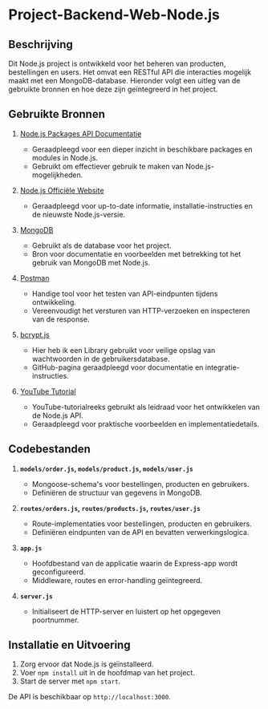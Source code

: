 # Project-Backend-Web-Node.js


## Beschrijving

Dit Node.js project is ontwikkeld voor het beheren van producten, bestellingen en users. Het omvat een RESTful API die interacties mogelijk maakt met een MongoDB-database. Hieronder volgt een uitleg van de gebruikte bronnen en hoe deze zijn geïntegreerd in het project.

## Gebruikte Bronnen

1. [Node.js Packages API Documentatie](https://nodejs.org/dist/latest/docs/api/packages.html)
   - Geraadpleegd voor een dieper inzicht in beschikbare packages en modules in Node.js.
   - Gebruikt om effectiever gebruik te maken van Node.js-mogelijkheden.

2. [Node.js Officiële Website](https://nodejs.org/en)
   - Geraadpleegd voor up-to-date informatie, installatie-instructies en de nieuwste Node.js-versie.

3. [MongoDB](https://www.mongodb.com)
   - Gebruikt als de database voor het project.
   - Bron voor documentatie en voorbeelden met betrekking tot het gebruik van MongoDB met Node.js.

4. [Postman](https://www.postman.com/)
   - Handige tool voor het testen van API-eindpunten tijdens ontwikkeling.
   - Vereenvoudigt het versturen van HTTP-verzoeken en inspecteren van de response.

5. [bcrypt.js](https://github.com/kelektiv/node.bcrypt.js)
   - Hier heb ik een Library gebruikt voor veilige opslag van wachtwoorden in de gebruikersdatabase.
   - GitHub-pagina geraadpleegd voor documentatie en integratie-instructies.

6. [YouTube Tutorial](https://www.youtube.com/watch?v=0oXYLzuucwE&list=PL55RiY5tL51q4D-B63KBnygU6opNPFk_q&index=1)
   - YouTube-tutorialreeks gebruikt als leidraad voor het ontwikkelen van de Node.js API.
   - Geraadpleegd voor praktische voorbeelden en implementatiedetails.

## Codebestanden

1. **`models/order.js`, `models/product.js`, `models/user.js`**
   - Mongoose-schema's voor bestellingen, producten en gebruikers.
   - Definiëren de structuur van gegevens in MongoDB.

2. **`routes/orders.js`, `routes/products.js`, `routes/user.js`**
   - Route-implementaties voor bestellingen, producten en gebruikers.
   - Definiëren eindpunten van de API en bevatten verwerkingslogica.

3. **`app.js`**
   - Hoofdbestand van de applicatie waarin de Express-app wordt geconfigureerd.
   - Middleware, routes en error-handling geïntegreerd.

4. **`server.js`**
   - Initialiseert de HTTP-server en luistert op het opgegeven poortnummer.

## Installatie en Uitvoering

1. Zorg ervoor dat Node.js is geïnstalleerd.
2. Voer `npm install` uit in de hoofdmap van het project.
3. Start de server met `npm start`.

De API is beschikbaar op `http://localhost:3000`.



